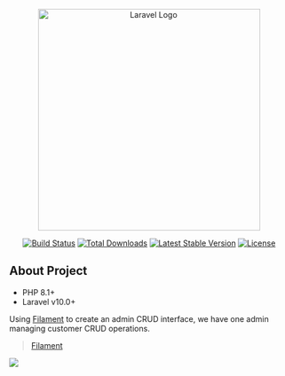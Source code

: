 <p align="center"><a href="https://laravel.com" target="_blank"><img src="https://raw.githubusercontent.com/laravel/art/master/logo-lockup/5%20SVG/2%20CMYK/1%20Full%20Color/laravel-logolockup-cmyk-red.svg" width="400" alt="Laravel Logo"></a></p>

<p align="center">
<a href="https://github.com/laravel/framework/actions"><img src="https://github.com/laravel/framework/workflows/tests/badge.svg" alt="Build Status"></a>
<a href="https://packagist.org/packages/laravel/framework"><img src="https://img.shields.io/packagist/dt/laravel/framework" alt="Total Downloads"></a>
<a href="https://packagist.org/packages/laravel/framework"><img src="https://img.shields.io/packagist/v/laravel/framework" alt="Latest Stable Version"></a>
<a href="https://packagist.org/packages/laravel/framework"><img src="https://img.shields.io/packagist/l/laravel/framework" alt="License"></a>
</p>

## About Project

- PHP 8.1+
- Laravel v10.0+

Using [Filament](https://filamentphp.com/docs) to create an admin CRUD interface, we have one admin managing customer CRUD operations.


<blockquote class="imgur-embed-pub" lang="en" data-id="a/gY78Hgo"  ><a href="//imgur.com/a/gY78Hgo">Filament</a></blockquote><script async src="//s.imgur.com/min/embed.js" charset="utf-8"></script>
<img src="https://imgur.com/a/gY78Hgo">

